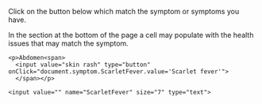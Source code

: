 
<head>
 <meta charset="utf-8">
 <meta name="viewport" content="width=device-width, initial-scale=1.0">
<title>Symptom Checker</title>

</head>

<body>

  <p>Click on the button below which match the symptom or symptoms you have.</p>
  <p>In the section at the bottom of the page a cell may populate with the health issues that may match the symptom.</p>

  <form name="symptom">

<!-- Symptom -->

    <p>Abdomen<span>
      <input value="skin rash" type="button" onClick="document.symptom.ScarletFever.value='Scarlet fever'">
      </span></p>

<!-- Health condition -->

    <input value="" name="ScarletFever" size="7" type="text">

  </form>

</body>
